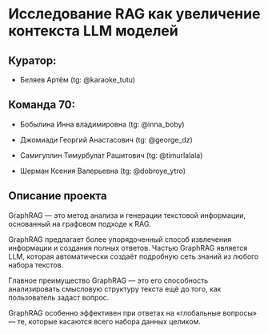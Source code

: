 # Исследование RAG как увеличение контекста LLM моделей


## Куратор: 

* Беляев Артём (tg: @karaoke_tutu)


## Команда 70:

* Бобылина Инна владимировна (tg: @inna_boby)
  
* Джомиади Георгий Анастасович (tg: @george_dz)

* Самигуллин Тимурбулат Рашитович (tg: @timurlalala)

* Шерман Ксения Валерьевна (tg: @dobroye_ytro)

## Описание проекта

GraphRAG — это метод анализа и генерации текстовой информации, основанный на графовом подходе к RAG.

GraphRAG предлагает более упорядоченный способ извлечения информации и создания полных ответов. Частью GraphRAG является LLM, которая автоматически создаёт подробную сеть знаний из любого набора текстов.

Главное преимущество GraphRAG — это его способность анализировать смысловую структуру текста ещё до того, как пользователь задаст вопрос.

GraphRAG особенно эффективен при ответах на «глобальные вопросы» — те, которые касаются всего набора данных целиком.




